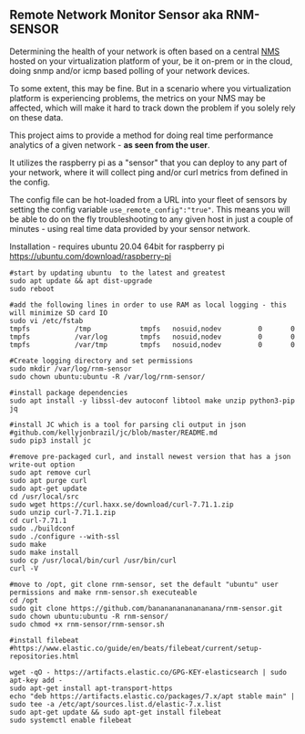 ## Remote Network Monitor Sensor aka RNM-SENSOR
Determining the health of your network is often based on a central [NMS](https://github.com/librenms/librenms/blob/master/README.md) hosted on your virtualization platform of your, be it on-prem or in the cloud, doing snmp and/or icmp based polling of your network devices. 

To some extent, this may be fine. But in a scenario where you virtualization platform is experiencing problems, the metrics on your NMS may be affected, which will make it hard to track down the problem if you solely rely on these data. 

This project aims to provide a method for doing real time performance analytics of a given network - **as seen from the user**.

It utilizes the raspberry pi as a "sensor" that you can deploy to any part of your network, where it will collect ping and/or curl metrics from defined in the config. 

The config file can be hot-loaded from a URL into your fleet of sensors by setting the config variable `use_remote_config":"true"`. This means you will be able to do on the fly troubleshooting to any given host in just a couple of minutes - using real time data provided by your sensor network.

Installation - requires ubuntu 20.04 64bit for raspberry pi https://ubuntu.com/download/raspberry-pi

```
#start by updating ubuntu  to the latest and greatest
sudo apt update && apt dist-upgrade
sudo reboot

#add the following lines in order to use RAM as local logging - this will minimize SD card IO
sudo vi /etc/fstab
tmpfs           /tmp            tmpfs   nosuid,nodev         0       0
tmpfs           /var/log        tmpfs   nosuid,nodev         0       0
tmpfs           /var/tmp        tmpfs   nosuid,nodev         0       0

#Create logging directory and set permissions
sudo mkdir /var/log/rnm-sensor
sudo chown ubuntu:ubuntu -R /var/log/rnm-sensor/

#install package dependencies
sudo apt install -y libssl-dev autoconf libtool make unzip python3-pip jq

#install JC which is a tool for parsing cli output in json
#github.com/kellyjonbrazil/jc/blob/master/README.md
sudo pip3 install jc

#remove pre-packaged curl, and install newest version that has a json write-out option
sudo apt remove curl
sudo apt purge curl
sudo apt-get update
cd /usr/local/src
sudo wget https://curl.haxx.se/download/curl-7.71.1.zip
sudo unzip curl-7.71.1.zip
cd curl-7.71.1
sudo ./buildconf
sudo ./configure --with-ssl 
sudo make
sudo make install
sudo cp /usr/local/bin/curl /usr/bin/curl
curl -V

#move to /opt, git clone rnm-sensor, set the default "ubuntu" user permissions and make rnm-sensor.sh executeable
cd /opt
sudo git clone https://github.com/banananananananana/rnm-sensor.git
sudo chown ubuntu:ubuntu -R rnm-sensor/
sudo chmod +x rnm-sensor/rnm-sensor.sh

#install filebeat
#https://www.elastic.co/guide/en/beats/filebeat/current/setup-repositories.html

wget -qO - https://artifacts.elastic.co/GPG-KEY-elasticsearch | sudo apt-key add -
sudo apt-get install apt-transport-https
echo "deb https://artifacts.elastic.co/packages/7.x/apt stable main" | sudo tee -a /etc/apt/sources.list.d/elastic-7.x.list
sudo apt-get update && sudo apt-get install filebeat
sudo systemctl enable filebeat


```
